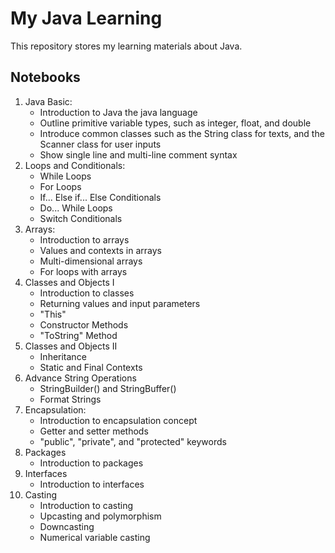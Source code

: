 # My Java Learning 

This repository stores my learning materials about Java. 

## Notebooks
1. Java Basic:
    - Introduction to Java the java language
    - Outline primitive variable types, such as integer, float, and double
    - Introduce common classes such as the String class for texts, and the Scanner class for user inputs
    - Show single line and multi-line comment syntax
2. Loops and Conditionals:
    - While Loops
    - For Loops
    - If... Else if... Else Conditionals
    - Do... While Loops
    - Switch Conditionals
3. Arrays:
    - Introduction to arrays
    - Values and contexts in arrays
    - Multi-dimensional arrays
    - For loops with arrays
4. Classes and Objects I
    - Introduction to classes
    - Returning values and input parameters
    - "This"
    - Constructor Methods
    - "ToString" Method
5. Classes and Objects II
    - Inheritance
    - Static and Final Contexts
6. Advance String Operations
    - StringBuilder() and StringBuffer()
    - Format Strings
7. Encapsulation:
    - Introduction to encapsulation concept
    - Getter and setter methods
    - "public", "private", and "protected" keywords
8. Packages
    - Introduction to packages
9. Interfaces
    - Introduction to interfaces
10. Casting
    - Introduction to casting
    - Upcasting and polymorphism
    - Downcasting
    - Numerical variable casting
    